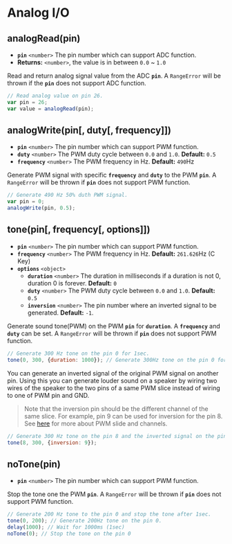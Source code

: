 # Analog I/O

## analogRead(pin) <a href="#analogread" id="analogread"></a>

* **`pin`** `<number>` The pin number which can support ADC function.
* **Returns:** `<number>`, the value is in between `0.0` \~ `1.0`

Read and return analog signal value from the ADC **`pin`**. A `RangeError` will be thrown if the **`pin`** does not support ADC function.

```javascript
// Read analog value on pin 26.
var pin = 26;
var value = analogRead(pin);
```

## analogWrite(pin\[, duty\[, frequency]]) <a href="#analogwrite" id="analogwrite"></a>

* **`pin`** `<number>` The pin number which can support PWM function.
* **`duty`** `<number>` The PWM duty cycle between `0.0` and `1.0`. **Default:** `0.5`
* **`frequency`** `<number>` The PWM frequency in Hz. **Default:** `490`Hz

Generate PWM signal with specific **`frequency`** and **`duty`** to the PWM **`pin`**. A `RangeError` will be thrown if **`pin`** does not support PWM function.

```javascript
// Generate 490 Hz 50% duth PWM signal.
var pin = 0;
analogWrite(pin, 0.5);
```

## tone(pin\[, frequency\[, options]]) <a href="#tone" id="tone"></a>

* **`pin`** `<number>` The pin number which can support PWM function.
* **`frequency`** `<number>` The PWM frequency in Hz. **Default:** `261.626`Hz (C Key)
* **`options`** `<object>`
  * **`duration`** `<number>` The duration in milliseconds if a duration is not 0, duration 0 is forever. **Default:** `0`
  * **`duty`** `<number>` The PWM duty cycle between `0.0` and `1.0`. **Default:** `0.5`
  * **`inversion`** `<number>` The pin number where an inverted signal to be generated. **Default:** `-1`.

Generate sound tone(PWM) on the PWM **`pin`** for **`duration`**. A **`frequency`** and **`duty`** can be set. A `RangeError` will be thrown if **`pin`** does not support PWM function.

```javascript
// Generate 300 Hz tone on the pin 0 for 1sec.
tone(0, 300, {duration: 1000}); // Generate 300Hz tone on the pin 0 for 1sec.
```

You can generate an inverted signal of the original PWM signal on another pin. Using this you can generate louder sound on a speaker by wiring two wires of the speaker to the two pins of a same PWM slice instead of wiring to one of PWM pin and GND.

> Note that the inversion pin should be the different channel of the same slice. For example, pin 9 can be used for inversion for the pin 8. See [here](../boards/raspberry-pi-pico.md#pwm) for more about PWM slide and channels.

```javascript
// Generate 300 Hz tone on the pin 8 and the inverted signal on the pin 9.
tone(8, 300, {inversion: 9});
```

## noTone(pin) <a href="#notone" id="notone"></a>

* **`pin`** `<number>` The pin number which can support PWM function.

Stop the tone one the PWM **`pin`**. A `RangeError` will be thrown if **`pin`** does not support PWM function.

```javascript
// Generate 200 Hz tone to the pin 0 and stop the tone after 1sec.
tone(0, 200); // Generate 200Hz tone on the pin 0.
delay(1000); // Wait for 1000ms (1sec)
noTone(0); // Stop the tone on the pin 0
```
